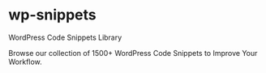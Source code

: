 # wp-snippets
WordPress Code Snippets Library

Browse our collection of 1500+ WordPress Code Snippets to Improve Your Workflow.
